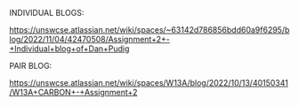 INDIVIDUAL BLOGS:

https://unswcse.atlassian.net/wiki/spaces/~63142d786856bdd60a9f6295/blog/2022/11/04/42470508/Assignment+2+-+Individual+blog+of+Dan+Pudig



PAIR BLOG:

https://unswcse.atlassian.net/wiki/spaces/W13A/blog/2022/10/13/40150341/W13A+CARBON+-+Assignment+2